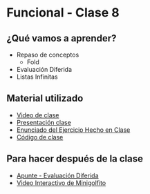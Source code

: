 # Funcional - Clase 8

## ¿Qué vamos a aprender?

* Repaso de conceptos
  * Fold
* Evaluación Diferida
* Listas Infinitas

## Material utilizado

* [Video de clase](https://youtu.be/XPqp4yJvLD0)
* [Presentación clase](https://docs.google.com/presentation/d/1gMCgJT8YFzyoiimwbWKz-7Yd4iR3DgJ0dlMvuXgQoEE)
* [Enunciado del Ejercicio Hecho en Clase](https://docs.google.com/document/d/1LeWBI6pg_7uNFN_yzS2DVuVHvD0M6PTlG1yK0lCvQVE/edit)
* [Código de clase](https://github.com/pdep-st/seguimiento/blob/main/seguimiento/2024/funcional/practica/clase8.hs)

## Para hacer después de la clase

* [Apunte - Evaluación Diferida](https://docs.google.com/document/d/1JOlRcFZ7Ehm9gx_wH77MkhvObcyKS7Wqo4Sm8joMJBM/edit#heading=h.t4n5o8teoj0i)
* [Video Interactivo de Minigolfito](https://www.youtube.com/watch?v=NEhCiL7JTo8&ab_channel=ParadigmasdeProgramaci%C3%B3n-Mi%C3%A9rcolesTarde)